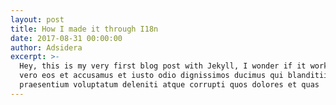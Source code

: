 ```yaml
---
layout: post
title: How I made it through I18n
date: 2017-08-31 00:00:00
author: Adsidera
excerpt: >-
  Hey, this is my very first blog post with Jekyll, I wonder if it works ;) At
  vero eos et accusamus et iusto odio dignissimos ducimus qui blanditiis
  praesentium voluptatum deleniti atque corrupti quos dolores et quas
---
```

